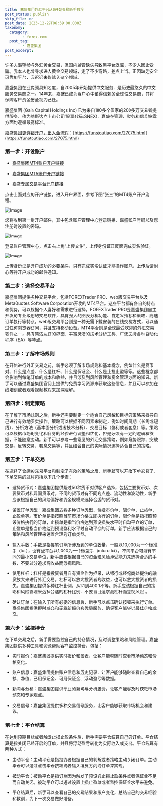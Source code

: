 ```yaml
---
title: 嘉盛集团外汇平台从0开始交易新手教程
post_status: publish
skip_file: no
post_date: 2023-12-29T06:39:00.000Z
taxonomy:
  category:
        - forex-com
  post_tag:
        - 嘉盛集团
post_excerpt: 
---
```

许多人渴望参与外汇黄金交易，但国内监管缺失导致黑平台泛滥，不少人因此受骗。我本人也曾寻求进入黄金交易领域，走了不少弯路，差点上当。正因缺乏安全可靠的平台，我迟迟未能踏入这个领域。

嘉盛集团在业内颇具知名度，自2005年开始提供中文服务，是历史最悠久的中文服务交易商之一。14年来，嘉盛已成为客户心中值得信赖的全球性交易商，其将保障客户资金安全视为己任。

嘉盛集团 (Gain Capital Holdings Inc) 已为来自180多个国家的200多万交易者提供服务。作为纳斯达克上市公司(股票代码:SNEX)，嘉盛在管理、财务和信息披露方面均遵循最高标准。

[嘉盛集团更详细开户，出入金流程](https://funstoutiao.com/27075.html)：[https://funstoutiao.com/27075.html](https://funstoutiao.com/27075.html)

### 第一步：开设账户

* [嘉盛集团MT4账户开户链接](https://s.ssgg.net/jsmt4)

* [嘉盛集团MT5账户开户链接](https://s.ssgg.net/jsmt5)

* [嘉盛专属交易平台开户链接](https://s.ssgg.net/js)

点击上面对应的开户链接，进入开户界面，参考下图“张三”的MT4账户开户流程。

![Image](https://prod-files-secure.s3.us-west-2.amazonaws.com/39ed1227-6d7d-4570-be36-9ccd4a2c4241/7a167aea-686b-400d-af59-4e18eb607a40/640.png?X-Amz-Algorithm=AWS4-HMAC-SHA256&X-Amz-Content-Sha256=UNSIGNED-PAYLOAD&X-Amz-Credential=ASIAZI2LB4663ELCWESG%2F20251010%2Fus-west-2%2Fs3%2Faws4_request&X-Amz-Date=20251010T101308Z&X-Amz-Expires=3600&X-Amz-Security-Token=IQoJb3JpZ2luX2VjEFIaCXVzLXdlc3QtMiJHMEUCICGbSPj5AU52Jom%2FIEh4tC5L0nLZg1xjhl6Py1sHMkq0AiEA7jXVJ0qTnWM%2Fut5Mh1tnvCQBtHZobYUkDXdJZIMZaA4qiAQI6v%2F%2F%2F%2F%2F%2F%2F%2F%2F%2FARAAGgw2Mzc0MjMxODM4MDUiDGp%2BDGxG3owo3TQWUircA%2FZEKPqPzW20Gi6WmrrO9UHZa%2F2s3mxKKlj3mBbA3m8BAcTRIZtv4Ly8kEPk472RoFeAYlb4ISzCadrEfLGKj8z9dJzRKLpALfzVYGo4%2FPvi%2Fhf%2BQsA033alFaA1A8dbpHOTl1o9inA4Xs2TU3TKzqvQxIVrKUA6leipLM%2FzkXILP39UlMMSauMc4vFBV%2BdIM8yL5Ka8F277p7rRYNjK1pMfhqAZ8OOnxTes5%2Ff6ZjDj3B6JilOD6lnZg6iPqGN1WGRAdDo%2By0EOUspxaxq%2BSx3MnnI%2ByJnr8gN%2F6LAzbF%2FiWPA7gSVRJq8jOXGcgyKsiMk8gGmZUQX%2BPN7SmcvRog4OzWMPd4ip2aFJplyImXKkey2JD1jQUvXrQdzQftq0QYudtybzfzVl51pPXEh57OhGy9ePDy6vlQRTWVvAWCpdX1fqyEygh6EX932X90uV9IM1Zlos3Pnhc2NS9YDaiClap6ldbZM2Xmnkt7NVAjQ4cd6C4pLF3KrVN9s%2BaMrYDR9xkXbSBD87%2BxbqjjfBKd8nEvJCG%2FRQ%2BVCuWyTPwALyjpORghsMisoO%2BU%2BrMYtY0W3IyJmiScsRk6KHiL3ziucPXi4xQxSsAcK2b0plc5rtEr9XPaQe5Wl0%2B%2Bw9MMueo8cGOqUBjx6kJLOuxGI9LEUDPfdtkMkgqav50aIm19o%2Ba7cWOwCet%2F0NnSWcNklT5htI4fl2SbB5sBsADD%2FJl%2Bb%2FobVBYqZRwnAZhoTVsClFL37NP7cmOvmndwWxWKbbJmr62350D9IpFnoSzQSg9AWrETM5mXqTOnzxwPtWwjuas9VnlsH70JxqZeWbkiYZOR7gRjdvoKDBQ9Id2v9y5B7yR7nzd02TJ4Dp&X-Amz-Signature=9fa97ff77ea8653c744b9bc0746c06c265c93f5a5f83f5d6c7670d2e4e8f3811&X-Amz-SignedHeaders=host&x-amz-checksum-mode=ENABLED&x-id=GetObject)

您将收到第一封开户邮件，其中包含账户管理中心登录链接、嘉盛账户号码以及您注册时设置的密码。

![Image](https://prod-files-secure.s3.us-west-2.amazonaws.com/39ed1227-6d7d-4570-be36-9ccd4a2c4241/eaa1c6b3-2877-4284-a0e1-530e222c27fb/image.png?X-Amz-Algorithm=AWS4-HMAC-SHA256&X-Amz-Content-Sha256=UNSIGNED-PAYLOAD&X-Amz-Credential=ASIAZI2LB4663ELCWESG%2F20251010%2Fus-west-2%2Fs3%2Faws4_request&X-Amz-Date=20251010T101308Z&X-Amz-Expires=3600&X-Amz-Security-Token=IQoJb3JpZ2luX2VjEFIaCXVzLXdlc3QtMiJHMEUCICGbSPj5AU52Jom%2FIEh4tC5L0nLZg1xjhl6Py1sHMkq0AiEA7jXVJ0qTnWM%2Fut5Mh1tnvCQBtHZobYUkDXdJZIMZaA4qiAQI6v%2F%2F%2F%2F%2F%2F%2F%2F%2F%2FARAAGgw2Mzc0MjMxODM4MDUiDGp%2BDGxG3owo3TQWUircA%2FZEKPqPzW20Gi6WmrrO9UHZa%2F2s3mxKKlj3mBbA3m8BAcTRIZtv4Ly8kEPk472RoFeAYlb4ISzCadrEfLGKj8z9dJzRKLpALfzVYGo4%2FPvi%2Fhf%2BQsA033alFaA1A8dbpHOTl1o9inA4Xs2TU3TKzqvQxIVrKUA6leipLM%2FzkXILP39UlMMSauMc4vFBV%2BdIM8yL5Ka8F277p7rRYNjK1pMfhqAZ8OOnxTes5%2Ff6ZjDj3B6JilOD6lnZg6iPqGN1WGRAdDo%2By0EOUspxaxq%2BSx3MnnI%2ByJnr8gN%2F6LAzbF%2FiWPA7gSVRJq8jOXGcgyKsiMk8gGmZUQX%2BPN7SmcvRog4OzWMPd4ip2aFJplyImXKkey2JD1jQUvXrQdzQftq0QYudtybzfzVl51pPXEh57OhGy9ePDy6vlQRTWVvAWCpdX1fqyEygh6EX932X90uV9IM1Zlos3Pnhc2NS9YDaiClap6ldbZM2Xmnkt7NVAjQ4cd6C4pLF3KrVN9s%2BaMrYDR9xkXbSBD87%2BxbqjjfBKd8nEvJCG%2FRQ%2BVCuWyTPwALyjpORghsMisoO%2BU%2BrMYtY0W3IyJmiScsRk6KHiL3ziucPXi4xQxSsAcK2b0plc5rtEr9XPaQe5Wl0%2B%2Bw9MMueo8cGOqUBjx6kJLOuxGI9LEUDPfdtkMkgqav50aIm19o%2Ba7cWOwCet%2F0NnSWcNklT5htI4fl2SbB5sBsADD%2FJl%2Bb%2FobVBYqZRwnAZhoTVsClFL37NP7cmOvmndwWxWKbbJmr62350D9IpFnoSzQSg9AWrETM5mXqTOnzxwPtWwjuas9VnlsH70JxqZeWbkiYZOR7gRjdvoKDBQ9Id2v9y5B7yR7nzd02TJ4Dp&X-Amz-Signature=00396d055396eb60eb045ebcec09187694aa8b6111a7b0e0408dec4c0a211a7c&X-Amz-SignedHeaders=host&x-amz-checksum-mode=ENABLED&x-id=GetObject)

登录账户管理中心，点击右上角“上传文件”，上传身份证正反面完成实名验证。

![Image](https://prod-files-secure.s3.us-west-2.amazonaws.com/39ed1227-6d7d-4570-be36-9ccd4a2c4241/54090639-09fc-46b4-a135-e0289f707147/image.png?X-Amz-Algorithm=AWS4-HMAC-SHA256&X-Amz-Content-Sha256=UNSIGNED-PAYLOAD&X-Amz-Credential=ASIAZI2LB4663ELCWESG%2F20251010%2Fus-west-2%2Fs3%2Faws4_request&X-Amz-Date=20251010T101308Z&X-Amz-Expires=3600&X-Amz-Security-Token=IQoJb3JpZ2luX2VjEFIaCXVzLXdlc3QtMiJHMEUCICGbSPj5AU52Jom%2FIEh4tC5L0nLZg1xjhl6Py1sHMkq0AiEA7jXVJ0qTnWM%2Fut5Mh1tnvCQBtHZobYUkDXdJZIMZaA4qiAQI6v%2F%2F%2F%2F%2F%2F%2F%2F%2F%2FARAAGgw2Mzc0MjMxODM4MDUiDGp%2BDGxG3owo3TQWUircA%2FZEKPqPzW20Gi6WmrrO9UHZa%2F2s3mxKKlj3mBbA3m8BAcTRIZtv4Ly8kEPk472RoFeAYlb4ISzCadrEfLGKj8z9dJzRKLpALfzVYGo4%2FPvi%2Fhf%2BQsA033alFaA1A8dbpHOTl1o9inA4Xs2TU3TKzqvQxIVrKUA6leipLM%2FzkXILP39UlMMSauMc4vFBV%2BdIM8yL5Ka8F277p7rRYNjK1pMfhqAZ8OOnxTes5%2Ff6ZjDj3B6JilOD6lnZg6iPqGN1WGRAdDo%2By0EOUspxaxq%2BSx3MnnI%2ByJnr8gN%2F6LAzbF%2FiWPA7gSVRJq8jOXGcgyKsiMk8gGmZUQX%2BPN7SmcvRog4OzWMPd4ip2aFJplyImXKkey2JD1jQUvXrQdzQftq0QYudtybzfzVl51pPXEh57OhGy9ePDy6vlQRTWVvAWCpdX1fqyEygh6EX932X90uV9IM1Zlos3Pnhc2NS9YDaiClap6ldbZM2Xmnkt7NVAjQ4cd6C4pLF3KrVN9s%2BaMrYDR9xkXbSBD87%2BxbqjjfBKd8nEvJCG%2FRQ%2BVCuWyTPwALyjpORghsMisoO%2BU%2BrMYtY0W3IyJmiScsRk6KHiL3ziucPXi4xQxSsAcK2b0plc5rtEr9XPaQe5Wl0%2B%2Bw9MMueo8cGOqUBjx6kJLOuxGI9LEUDPfdtkMkgqav50aIm19o%2Ba7cWOwCet%2F0NnSWcNklT5htI4fl2SbB5sBsADD%2FJl%2Bb%2FobVBYqZRwnAZhoTVsClFL37NP7cmOvmndwWxWKbbJmr62350D9IpFnoSzQSg9AWrETM5mXqTOnzxwPtWwjuas9VnlsH70JxqZeWbkiYZOR7gRjdvoKDBQ9Id2v9y5B7yR7nzd02TJ4Dp&X-Amz-Signature=a3f6b85dfcc804cb945312546922feacc74700e232fa72f0b48e94cee26a16a0&X-Amz-SignedHeaders=host&x-amz-checksum-mode=ENABLED&x-id=GetObject)

上传身份证是开户成功的必要条件，只有完成实名认证才能操作账户。上传后请耐心等待开户成功的邮件通知。

### 第二步：选择交易平台

嘉盛集团提供多种交易平台，包括FOREXTrader PRO、web版交易平台以及MetaQuotes Software Corporation开发的MT4平台。这些平台都有各自的特点和优势，可以根据个人喜好和需求进行选择。FOREXTrader PRO是嘉盛集团自主开发的专业级别的交易软件，具有强大的图表分析功能、自定义指标和策略、高速订单执行等特点。web版交易平台则是一种无需下载安装的在线交易方式，可以通过任何浏览器访问，并且支持移动设备。MT4平台则是全球最受欢迎的外汇交易软件之一，具有简洁友好的界面、丰富灵活的技术分析工具、广泛支持各种自动化程序（EA）等特点。

### 第三步：了解市场规则

在开始进行外汇交易之前，新手必须了解市场规则和基本概念，例如什么是货币对、什么是点差、什么是杠杆、什么是保证金、什么是止损止盈等等。这些概念都会影响到每笔订单的成本和收益，并且涉及到风险管理和资金管理方面的知识。新手可以通过嘉盛集团官网上提供的免费学习资源来获取这些信息，并且可以参加在线培训或者观看视频教程来加深理解。

### 第四步：制定策略

在了解了市场规则之后，新手还需要制定一个适合自己风格和目标的策略来指导自己进行有效地买卖操作。策略可以根据不同因素来制定，例如时间周期（长线或短线）、分析方法（基本面分析或者技术分析）、交易目标（盈利或者套息）等。策略可以根据市场的变化和自身的经验进行调整和优化，但是必须有一定的逻辑和依据，不能随意变动。新手可以参考一些常见的外汇交易策略，例如趋势跟踪、突破交易、反转交易、套息交易等，并且结合自己的实际情况选择适合自己的策略。

### 第五步：下单交易

在选择了合适的交易平台和制定了有效的策略之后，新手就可以开始下单交易了。下单交易的过程包括以下几个步骤：

* 选择货币对：嘉盛集团提供超过50种货币对供客户选择，包括主要货币对、次要货币对和异国货币对。不同的货币对有不同的点差、流动性和波动性，新手应该根据自己的风险偏好和资金规模来选择合适的货币对。

* 设置订单类型：嘉盛集团支持多种订单类型，包括市价单、限价单、止损单、止盈单等。市价单是指按照当前市场价格立即执行的订单，限价单是指按照预设价格执行的订单，止损单是指当价格达到预设损失水平时自动平仓的订单，止盈单是指当价格达到预设盈利水平时自动平仓的订单。新手应该根据自己的策略和风险管理来设置合理的订单类型。

* 输入手数：手数是指每笔订单所涉及到的单位数量，一般以10,000为一个标准手（lot），也有些平台以1,000为一个微型手（micro lot）。不同平台可能有不同的最小交易单位，新手应该根据自己的资金和风险承受能力来选择合适的手数，不要过分追求高收益而忽视风险。

* 使用杠杆：杠杆是指投资者用自有资金作为担保，从银行或经纪商处提供的融资放大来进行外汇交易。杠杆可以放大投资者的收益，也可以放大投资者的损失。嘉盛集团提供多种杠杆比例，从1:1到400:1不等。新手应该根据自己的策略和风险管理来选择合适的杠杆比例，不要盲目追求高杠杆而忽视风险 。

* 确认订单：在输入了所有必要的信息后，新手可以点击确认按钮来执行订单。嘉盛集团提供即时成交和无重新报价的优质服务，确保客户能够以最佳价格成交。

### 第六步：监控持仓

在下单交易之后，新手需要监控自己的持仓情况，及时调整策略和风险管理。嘉盛集团提供多种工具和资源帮助客户监控持仓，包括：

* 实时报价：嘉盛集团提供实时报价和图表，让客户能够随时查看市场动态和价格变化。

* 账户信息：嘉盛集团提供账户信息和历史记录，让客户能够随时查看自己的余额、净值、已用保证金、可用保证金、浮动盈亏等数据。

* 新闻与分析：嘉盛集团提供专业的新闻与分析服务，让客户能够及时获取市场动态和专家观点。

* 交易信号：嘉盛集团提供多种交易信号服务，让客户能够获取市场机会和建议。

### 第七步：平仓结算

在达到预期目标或者触发止损止盈条件后，新手需要平仓结算自己的订单。平仓结算是指关闭已经开启的订单，并且将浮动盈亏转化为实际收入或支出。平仓结算有两种方式：

* 主动平仓：主动平仓是指投资者根据自己的判断或者策略主动关闭订单。主动平仓可以通过点击平仓按钮或者输入相反方向的订单来实现。

* 被动平仓：被动平仓是指订单因为触发了预设的止损止盈条件或者保证金不足而自动关闭。被动平仓可以通过设置止损止盈单或者监控保证金水平来避免。

* 平仓结算后，新手可以查看自己的交易结果和账户变化，总结自己的交易经验和教训，为下一次交易做好准备。